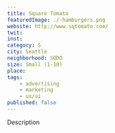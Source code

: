 ```yaml
---
title: Square Tomato
featuredImage: ./-hamburgers.png
website: http://www.sqtomato.com/
twit: 
inst: 
category: S
city: Seattle
neighborhood: SODO
size: Small (1-10)
place: 
tags:
    - advertising
    - marketing
    - ux/ui
published: false
---
```


Description
